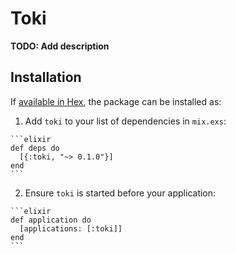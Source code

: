 # Toki

**TODO: Add description**

## Installation

If [available in Hex](https://hex.pm/docs/publish), the package can be installed as:

  1. Add `toki` to your list of dependencies in `mix.exs`:

    ```elixir
    def deps do
      [{:toki, "~> 0.1.0"}]
    end
    ```

  2. Ensure `toki` is started before your application:

    ```elixir
    def application do
      [applications: [:toki]]
    end
    ```

